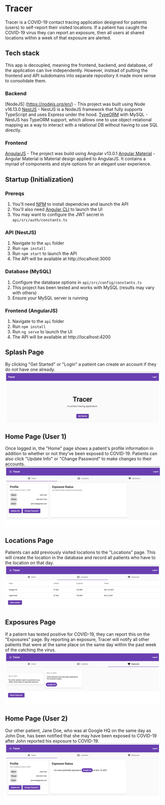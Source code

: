 # Tracer

Tracer is a COVID-19 contact tracing application designed for patients (users) to self-report their visited locations. If a patient has caught the COVID-19 virus they can report an exposure, then all users at shared locations within a week of that exposure are alerted.

## Tech stack

This app is decoupled, meaning the frontend, backend, and database, of the application can live independently. However, instead of putting the frontend and API subdomains into separate repository it made more sense to consolidate them.

### Backend
[NodeJS] (https://nodejs.org/en/) - This project was built using Node v16.13.0
[NestJS](https://nestjs.com/) - NestJS is a NodeJS framework that fully supports TypeScript and uses Express under the hood.
[TypeORM](https://typeorm.io/) with MySQL - NestJS has TypeORM support, which allows one to use object-relational mapping as a way to interact with a relational DB without having to use SQL directly.

### Frontend
[AngularJS](https://angularjs.org/) - The project was build using Angular v13.0.1
[Angular Material](https://material.angular.io/) - Angular Material is Material design applied to AngularJS. It contains a myriad of components and style options for an elegant user experience.

## Startup (Initialization)

### Prereqs
1. You'll need [NPM](https://www.npmjs.com/) to install dependcies and launch the API
2. You'll also need [Angular CLI](https://angular.io/cli) to launch the UI
3. You may want to configure the JWT secret in `api/src/auth/constants.ts`

### API (NestJS)
1. Navigate to the `api` folder
2. Run `npm install`
2. Run `npm start` to launch the API
5. The API will be available at http://localhost:3000

### Database (MySQL)
1. Configure the database options in `api/src/config/constants.ts`
2. This project has been tested and works with MySQL (results may vary with others)
3. Ensure your MySQL server is running

### Frontend (AngularJS)
1. Navigate to the `api` folder
2. Run `npm install`
2. Run `ng serve` to launch the UI
5. The API will be available at http://localhost:4200

## Splash Page
By clicking "Get Started" or "Login" a patient can create an account if they do not have one already.
![Alt](/images/splash-page.png "Splash Page")

## Home Page (User 1)
Once logged in, the "Home" page shows a patient's profile information in addition to whether or not they've been exposed to COVID-19. Patients can also click "Update Info" or "Change Password" to make changes to their accounts.
![Alt](/images/home-page-1.png "Home Page (User 1)")

## Locations Page
Patients can add previously visited locations to the "Locations" page. This will create the location in the database and record all patients who have to the location on that day.
![Alt](/images/locations-page.png "Locations Page")

## Exposures Page
If a patient has tested positive for COVID-19, they can report this on the "Exposures" page. By reporting an exposure, Tracer will notify all other patients that were at the same place on the same day within the past week of the catching the virus.
![Alt](/images/exposures-page.png "Exposures Page")

## Home Page (User 2)
Our other patient, Jane Doe, who was at Google HQ on the same day as John Doe, has been notified that she may have been exposed to COVID-19 after John reported his exposure to COVID-19.
![Alt](/images/home-page-2.png "Home Page (User 2")
